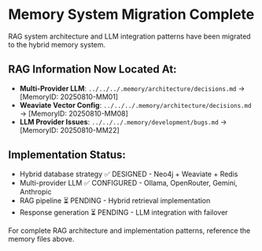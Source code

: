 # Memory System Migration Complete

RAG system architecture and LLM integration patterns have been migrated to the hybrid memory system.

## RAG Information Now Located At:

- **Multi-Provider LLM**: `../../../.memory/architecture/decisions.md` → [MemoryID: 20250810-MM01]
- **Weaviate Vector Config**: `../../../.memory/architecture/decisions.md` → [MemoryID: 20250810-MM08]
- **LLM Provider Issues**: `../../../.memory/development/bugs.md` → [MemoryID: 20250810-MM22]

## Implementation Status:
- Hybrid database strategy ✅ DESIGNED - Neo4j + Weaviate + Redis
- Multi-provider LLM ✅ CONFIGURED - Ollama, OpenRouter, Gemini, Anthropic
- RAG pipeline ⏳ PENDING - Hybrid retrieval implementation
- Response generation ⏳ PENDING - LLM integration with failover

For complete RAG architecture and implementation patterns, reference the memory files above.